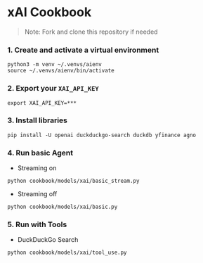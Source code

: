 # xAI Cookbook

> Note: Fork and clone this repository if needed

### 1. Create and activate a virtual environment

```shell
python3 -m venv ~/.venvs/aienv
source ~/.venvs/aienv/bin/activate
```

### 2. Export your `XAI_API_KEY`

```shell
export XAI_API_KEY=***
```

### 3. Install libraries

```shell
pip install -U openai duckduckgo-search duckdb yfinance agno
```

### 4. Run basic Agent

- Streaming on

```shell
python cookbook/models/xai/basic_stream.py
```

- Streaming off

```shell
python cookbook/models/xai/basic.py
```

### 5. Run with Tools

- DuckDuckGo Search

```shell
python cookbook/models/xai/tool_use.py
```
